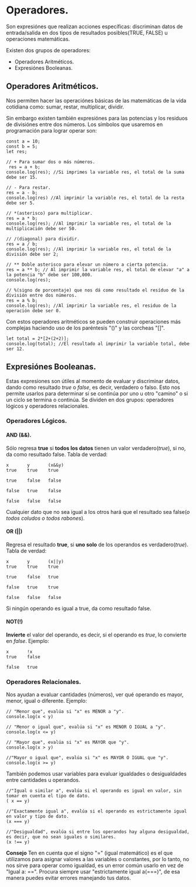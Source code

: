 # Operadores.
Son expresiónes que realizan acciones específicas: discriminan datos de entrada/salida en dos tipos de resultados posibles(TRUE, FALSE) u operaciones matemáticas.

Existen dos grupos de operadores:
- Operadores Aritméticos.
- Expresiónes Booleanas.

## Operadores Aritméticos.
Nos permiten hacer las operaciónes básicas de las matemáticas de la vida cotidiana como: sumar, restar, multiplicar, dividir.

Sin embargo existen también expresiónes para las potencias y los residuos de divisiónes entre dos números. Los símbolos que usaremos en programación para lograr operar son:

```
const a = 10;
const b = 5;
let res;

// + Para sumar dos o más números.
 res = a + b; 
console.log(res); //Si imprimes la variable res, el total de la suma debe ser 15.

// - Para restar.
res = a - b; 
console.log(res) //Al imprimir la variable res, el total de la resta debe ser 5.

// *(asterisco) para multiplicar.
res = a * b;
console.log(res); //Al imprimir la variable res, el total de la multiplicación debe ser 50.

// /(diagonal) para dividir.
res = a / b;
console.log(res); //Al imprimir la variable res, el total de la división debe ser 2;

// ** Doble asterisco para elevar un número a cierta potencia.
res = a ** b; // Al imprimir la variable res, el total de elevar "a" a la potencia "b" debe ser 100,000.
console.log(res);

// %(signo de porcentaje) que nos dá como resultado el resíduo de la división entre dos números.
res = a % b;
console.log(res); //Al imprimir la variable res, el residuo de la operación debe ser 0.
```

Con estos operadores aritméticos se pueden construir operaciones más complejas haciendo uso de los paréntesis "()" y las corcheas "[]".

```
let total = 2*[2+(2+2)];
console.log(total); //El resultado al imprimir la variable total, debe ser 12.
```

## Expresiónes Booleanas.
Estas expresiones son útiles al momento de evaluar y discriminar datos, dando como resultado _true_ o _false_, es decir, verdadero o falso. Esto nos permite usarlos para determinar si se continúa por uno u otro "camino" o si un ciclo se termina o continúa. Se dividen en dos grupos: operadores lógicos y operadores relacionales.

### Operadores Lógicos.
#### AND (&&).
Sólo regresa **true** si **todos los datos** tienen un valor verdadero(_true_), si no, da como resultado false. Tabla de verdad:

```
x       y       (x&&y)
true    true    true

true    false   false

false   true    false

false   false   false
```
Cualquier dato que no sea igual a los otros hará que el resultado sea false(_o todos coludos o todos rabones_).

#### OR (||)
Regresa el resultado **true**, si **uno solo** de los operandos es verdadero(_true_). Tabla de verdad:

```
x       y       (x||y)
true    true    true

true    false   true

false   true    true

false   false   false
```
Si ningún operando es igual a true, da como resultado false.

#### NOT(!)
**Invierte** el valor del operando, es decir, si el operando es _true_, lo convierte en _false_. Ejemplo:

```
x       !x
true    false

false   true
```

### Operadores Relacionales.
Nos ayudan a evaluar cantidades (números), ver qué operando es mayor, menor, igual o diferente. Ejemplo:

```
// "Menor que", evalúa si "x" es MENOR a "y".
console.log(x < y)

// "Menor o igual que", evalúa si "x" es MENOR O IGUAL a "y".
console.log(x <= y)

// "Mayor que", evalúa si "x" es MAYOR que "y".
console.log(x > y)

//"Mayor o igual que", evalúa si "x" es MAYOR O IGUAL que "y".
console.log(x >= y)
```

También podemos usar variables para evaluar igualdades o desigualdades entre cantidades u operandos.

```
//"Igual o similar a", evalúa si el operando es igual en valor, sin tomar en cuenta el tipo de dato.
( x == y)

//"Exactamente igual a", evalúa si el operando es estrictamente igual en valor y tipo de dato.
(x === y)

//"Desigualdad", evalúa si entre los operandos hay alguna desigualdad, es decir, que no sean iguales o similares.
(x !== y)
```

**Consejo**
Ten en cuenta que el signo "=" (igual matemático) es el que utilizamos para asignar valores a las variables o constantes, por lo tanto, no nos sirve para operar como igualdad, es un error común usarlo en vez de "Igual a: ==". Procura siempre usar "estrictamente igual a(===)", de esa manera puedes evitar errores manejando tus datos.

